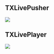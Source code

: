 ## TXLivePusher
![](http://imgcache.tcecqpoc.fsphere.cn/image/mc.qcloudimg.com/static/img/08ae4922922d7c9ddd6e2dc2d1e44053/image.png)


## TXLivePlayer
![](http://imgcache.tcecqpoc.fsphere.cn/image/mc.qcloudimg.com/static/img/5ec67756de01f300cb678feaf075b5d6/image.png)

